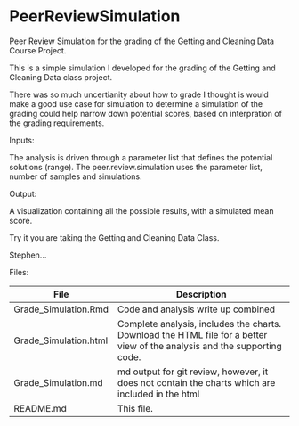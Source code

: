 PeerReviewSimulation
====================

Peer Review Simulation for the grading of the Getting and Cleaning Data Course Project.

This is a simple simulation I developed for the grading of the Getting and Cleaning Data class project.

There was so much uncertianity about how to grade I thought is would make a good use case for simulation
to determine a simulation of the grading could help narrow down potential scores, based on interpration of 
the grading requirements.

Inputs:

The analysis is driven through a parameter list that defines the potential solutions (range).  The peer.review.simulation uses
the parameter list, number of samples and simulations.

Output:

A visualization containing all the possible results, with a simulated mean score.

Try it you are taking the Getting and Cleaning Data Class.

Stephen...

Files:


File 			| Description
----------------------- | --------------------------------------------
Grade_Simulation.Rmd	| Code and analysis write up combined
Grade_Simulation.html	| Complete analysis, includes the charts.  Download the HTML file for a better view of the analysis and the supporting code.
Grade_Simulation.md	| md output for git review, however, it does not contain the charts which are included in the html
README.md		| This file.


